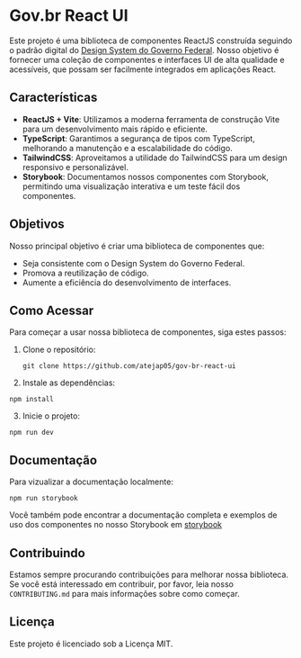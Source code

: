 # Gov.br React UI

Este projeto é uma biblioteca de componentes ReactJS construída seguindo o padrão digital do [Design System do Governo Federal](https://www.gov.br/ds/home).
Nosso objetivo é fornecer uma coleção de componentes e interfaces UI de alta qualidade e acessíveis, que possam ser facilmente integrados em aplicações React.

## Características

- **ReactJS + Vite**: Utilizamos a moderna ferramenta de construção Vite para um desenvolvimento mais rápido e eficiente.
- **TypeScript**: Garantimos a segurança de tipos com TypeScript, melhorando a manutenção e a escalabilidade do código.
- **TailwindCSS**: Aproveitamos a utilidade do TailwindCSS para um design responsivo e personalizável.
- **Storybook**: Documentamos nossos componentes com Storybook, permitindo uma visualização interativa e um teste fácil dos componentes.

## Objetivos

Nosso principal objetivo é criar uma biblioteca de componentes que:

- Seja consistente com o Design System do Governo Federal.
- Promova a reutilização de código.
- Aumente a eficiência do desenvolvimento de interfaces.

## Como Acessar

Para começar a usar nossa biblioteca de componentes, siga estes passos:

1. Clone o repositório:

   ```git
   git clone https://github.com/atejap05/gov-br-react-ui
   ```

2. Instale as dependências:

```node
npm install
```

3. Inicie o projeto:

```node
npm run dev
```

## Documentação

Para vizualizar a documentação localmente:

```node
npm run storybook
```

Você também pode encontrar a documentação completa e exemplos de uso dos componentes no nosso Storybook em [storybook](https://main--660d686fca703150f4bd09bd.chromatic.com)

## Contribuindo

Estamos sempre procurando contribuições para melhorar nossa biblioteca. Se você está interessado em contribuir, por favor, leia nosso `CONTRIBUTING.md` para mais informações sobre como começar.

## Licença

Este projeto é licenciado sob a Licença MIT.
